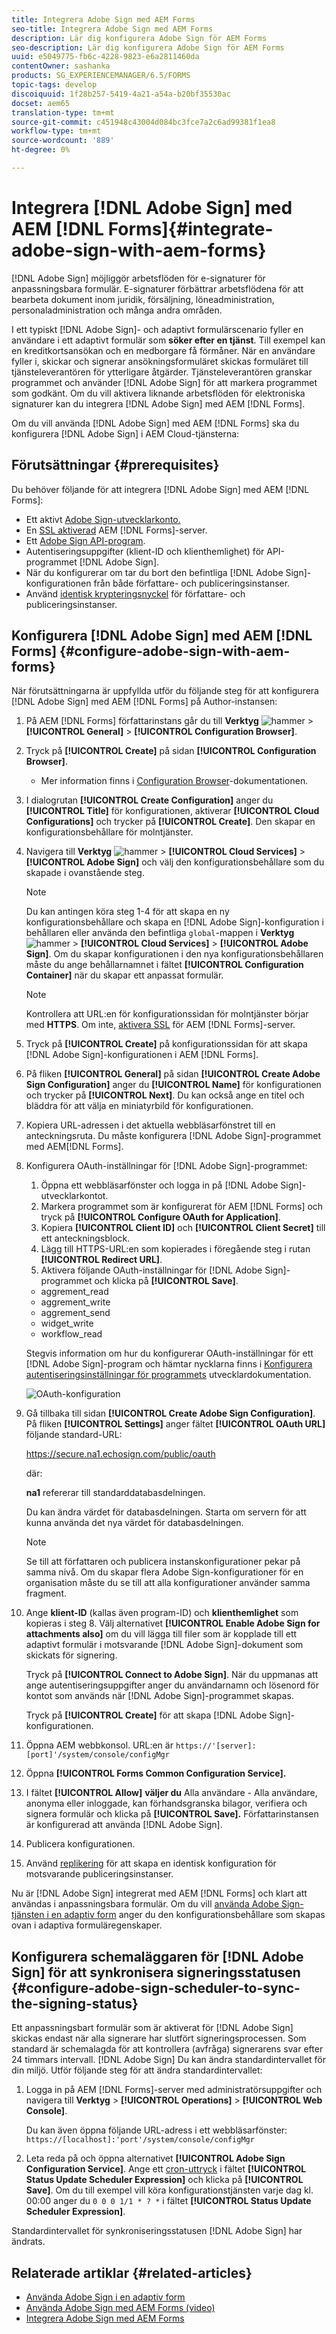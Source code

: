 ```yaml
---
title: Integrera Adobe Sign med AEM Forms
seo-title: Integrera Adobe Sign med AEM Forms
description: Lär dig konfigurera Adobe Sign för AEM Forms
seo-description: Lär dig konfigurera Adobe Sign för AEM Forms
uuid: e5049775-fb6c-4228-9823-e6a2811460da
contentOwner: sashanka
products: SG_EXPERIENCEMANAGER/6.5/FORMS
topic-tags: develop
discoiquuid: 1f28b257-5419-4a21-a54a-b20bf35530ac
docset: aem65
translation-type: tm+mt
source-git-commit: c451948c43004d084bc3fce7a2c6ad99381f1ea8
workflow-type: tm+mt
source-wordcount: '889'
ht-degree: 0%

---
```



# Integrera [!DNL Adobe Sign] med AEM [!DNL Forms]{#integrate-adobe-sign-with-aem-forms}

[!DNL Adobe Sign] möjliggör arbetsflöden för e-signaturer för anpassningsbara formulär. E-signaturer förbättrar arbetsflödena för att bearbeta dokument inom juridik, försäljning, löneadministration, personaladministration och många andra områden.

I ett typiskt [!DNL Adobe Sign]- och adaptivt formulärscenario fyller en användare i ett adaptivt formulär som **söker efter en tjänst**. Till exempel kan en kreditkortsansökan och en medborgare få förmåner. När en användare fyller i, skickar och signerar ansökningsformuläret skickas formuläret till tjänsteleverantören för ytterligare åtgärder. Tjänsteleverantören granskar programmet och använder [!DNL Adobe Sign] för att markera programmet som godkänt. Om du vill aktivera liknande arbetsflöden för elektroniska signaturer kan du integrera [!DNL Adobe Sign] med AEM [!DNL Forms].

Om du vill använda [!DNL Adobe Sign] med AEM [!DNL Forms] ska du konfigurera [!DNL Adobe Sign] i AEM Cloud-tjänsterna:

## Förutsättningar {#prerequisites}

Du behöver följande för att integrera [!DNL Adobe Sign] med AEM [!DNL Forms]:

* Ett aktivt [Adobe Sign-utvecklarkonto.](https://acrobat.adobe.com/us/en/why-adobe/developer-form.html)
* En [SSL aktiverad](/help/sites-administering/ssl-by-default.md) AEM [!DNL Forms]-server.
* Ett [Adobe Sign API-program](https://www.adobe.io/apis/documentcloud/sign/docs.html#!adobedocs/adobe-sign/master/gstarted/create_app.md).
* Autentiseringsuppgifter (klient-ID och klienthemlighet) för API-programmet [!DNL Adobe Sign].
* När du konfigurerar om tar du bort den befintliga [!DNL Adobe Sign]-konfigurationen från både författare- och publiceringsinstanser.
* Använd [identisk krypteringsnyckel](/help/sites-administering/security-checklist.md#make-sure-you-properly-replicate-encryption-keys-when-needed) för författare- och publiceringsinstanser.

## Konfigurera [!DNL Adobe Sign] med AEM [!DNL Forms] {#configure-adobe-sign-with-aem-forms}

När förutsättningarna är uppfyllda utför du följande steg för att konfigurera [!DNL Adobe Sign] med AEM [!DNL Forms] på Author-instansen:

1. På AEM [!DNL Forms] författarinstans går du till **Verktyg** ![hammer](assets/hammer.png) > **[!UICONTROL General]** > **[!UICONTROL Configuration Browser]**.
1. Tryck på **[!UICONTROL Create]** på sidan **[!UICONTROL Configuration Browser]**.
   * Mer information finns i [Configuration Browser](/help/sites-administering/configurations.md)-dokumentationen.
1. I dialogrutan **[!UICONTROL Create Configuration]** anger du **[!UICONTROL Title]** för konfigurationen, aktiverar **[!UICONTROL Cloud Configurations]** och trycker på **[!UICONTROL Create]**. Den skapar en konfigurationsbehållare för molntjänster.
1. Navigera till **Verktyg** ![hammer](assets/hammer.png) > **[!UICONTROL Cloud Services]** > **[!UICONTROL Adobe Sign]** och välj den konfigurationsbehållare som du skapade i ovanstående steg.

   >[!NOTE]
   >
   >Du kan antingen köra steg 1-4 för att skapa en ny konfigurationsbehållare och skapa en [!DNL Adobe Sign]-konfiguration i behållaren eller använda den befintliga `global`-mappen i **Verktyg** ![hammer](assets/hammer.png) > **[!UICONTROL Cloud Services]** > **[!UICONTROL Adobe Sign]**. Om du skapar konfigurationen i den nya konfigurationsbehållaren måste du ange behållarnamnet i fältet **[!UICONTROL Configuration Container]** när du skapar ett anpassat formulär.

   >[!NOTE]
   Kontrollera att URL:en för konfigurationssidan för molntjänster börjar med **HTTPS**. Om inte, [aktivera SSL](/help/sites-administering/ssl-by-default.md) för AEM [!DNL Forms]-server.

1. Tryck på **[!UICONTROL Create]** på konfigurationssidan för att skapa [!DNL Adobe Sign]-konfigurationen i AEM [!DNL Forms].
1. På fliken **[!UICONTROL General]** på sidan **[!UICONTROL Create Adobe Sign Configuration]** anger du **[!UICONTROL Name]** för konfigurationen och trycker på **[!UICONTROL Next]**. Du kan också ange en titel och bläddra för att välja en miniatyrbild för konfigurationen.

1. Kopiera URL-adressen i det aktuella webbläsarfönstret till en anteckningsruta. Du måste konfigurera [!DNL Adobe Sign]-programmet med AEM[!DNL Forms].

1. Konfigurera OAuth-inställningar för [!DNL Adobe Sign]-programmet:

   1. Öppna ett webbläsarfönster och logga in på [!DNL Adobe Sign]-utvecklarkontot.
   1. Markera programmet som är konfigurerat för AEM [!DNL Forms] och tryck på **[!UICONTROL Configure OAuth for Application]**.
   1. Kopiera **[!UICONTROL Client ID]** och **[!UICONTROL Client Secret]** till ett anteckningsblock.
   1. Lägg till HTTPS-URL:en som kopierades i föregående steg i rutan **[!UICONTROL Redirect URL]**.
   1. Aktivera följande OAuth-inställningar för [!DNL Adobe Sign]-programmet och klicka på **[!UICONTROL Save]**.
   * aggrement_read
   * aggrement_write
   * aggrement_send
   * widget_write
   * workflow_read

   Stegvis information om hur du konfigurerar OAuth-inställningar för ett [!DNL Adobe Sign]-program och hämtar nycklarna finns i [Konfigurera autentiseringsinställningar för programmets](https://www.adobe.io/apis/documentcloud/sign/docs.html#!adobedocs/adobe-sign/master/gstarted/configure_oauth.md) utvecklardokumentation.

   ![OAuth-konfiguration](assets/oauthconfig_new.png)

1. Gå tillbaka till sidan **[!UICONTROL Create Adobe Sign Configuration]**. På fliken **[!UICONTROL Settings]** anger fältet **[!UICONTROL OAuth URL]** följande standard-URL:

   https://secure.na1.echosign.com/public/oauth

   där:

   **na1** refererar till standarddatabasdelningen.

   Du kan ändra värdet för databasdelningen. Starta om servern för att kunna använda det nya värdet för databasdelningen.

   >[!NOTE]
   Se till att författaren och publicera instanskonfigurationer pekar på samma nivå. Om du skapar flera Adobe Sign-konfigurationer för en organisation måste du se till att alla konfigurationer använder samma fragment.

1. Ange **klient-ID** (kallas även program-ID) och **klienthemlighet** som kopieras i steg 8. Välj alternativet **[!UICONTROL Enable Adobe Sign for attachments also]** om du vill lägga till filer som är kopplade till ett adaptivt formulär i motsvarande [!DNL Adobe Sign]-dokument som skickats för signering.

   Tryck på **[!UICONTROL Connect to Adobe Sign]**. När du uppmanas att ange autentiseringsuppgifter anger du användarnamn och lösenord för kontot som används när [!DNL Adobe Sign]-programmet skapas.

   Tryck på **[!UICONTROL Create]** för att skapa [!DNL Adobe Sign]-konfigurationen.

1. Öppna AEM webbkonsol. URL:en är `https://'[server]:[port]'/system/console/configMgr`
1. Öppna **[!UICONTROL Forms Common Configuration Service].**
1. I fältet **[!UICONTROL Allow]** **väljer du** Alla användare - Alla användare, anonyma eller inloggade, kan förhandsgranska bilagor, verifiera och signera formulär och klicka på **[!UICONTROL Save].** Författarinstansen är konfigurerad att använda  [!DNL Adobe Sign].
1. Publicera konfigurationen.
1. Använd [replikering](https://docs.adobe.com/content/help/en/experience-manager-65/deploying/configuring/replication.html) för att skapa en identisk konfiguration för motsvarande publiceringsinstanser.

Nu är [!DNL Adobe Sign] integrerat med AEM [!DNL Forms] och klart att användas i anpassningsbara formulär. Om du vill [använda Adobe Sign-tjänsten i en adaptiv form](../../forms/using/working-with-adobe-sign.md#configure-adobe-sign-for-an-adaptive-form) anger du den konfigurationsbehållare som skapas ovan i adaptiva formuläregenskaper.



## Konfigurera schemaläggaren för [!DNL Adobe Sign] för att synkronisera signeringsstatusen {#configure-adobe-sign-scheduler-to-sync-the-signing-status}

Ett anpassningsbart formulär som är aktiverat för [!DNL Adobe Sign] skickas endast när alla signerare har slutfört signeringsprocessen. Som standard är schemalagda för att kontrollera (avfråga) signerarens svar efter 24 timmars intervall. [!DNL Adobe Sign] Du kan ändra standardintervallet för din miljö. Utför följande steg för att ändra standardintervallet:

1. Logga in på AEM [!DNL Forms]-server med administratörsuppgifter och navigera till **Verktyg** > **[!UICONTROL Operations]** > **[!UICONTROL Web Console]**.

   Du kan även öppna följande URL-adress i ett webbläsarfönster:
   `https://[localhost]:'port'/system/console/configMgr`

1. Leta reda på och öppna alternativet **[!UICONTROL Adobe Sign Configuration Service]**. Ange ett [cron-uttryck](https://en.wikipedia.org/wiki/Cron#CRON_expression) i fältet **[!UICONTROL Status Update Scheduler Expression]** och klicka på **[!UICONTROL Save]**. Om du till exempel vill köra konfigurationstjänsten varje dag kl. 00:00 anger du `0 0 0 1/1 * ? *` i fältet **[!UICONTROL Status Update Scheduler Expression]**.

Standardintervallet för synkroniseringsstatusen [!DNL Adobe Sign] har ändrats.

## Relaterade artiklar {#related-articles}

* [Använda Adobe Sign i en adaptiv form](../../forms/using/working-with-adobe-sign.md)
* [Använda Adobe Sign med AEM Forms (video)](https://helpx.adobe.com/experience-manager/kt/forms/using/adobe-sign-integration-feature-video.html)
* [Integrera Adobe Sign med AEM Forms](../../forms/using/adobe-sign-integration-adaptive-forms.md)

